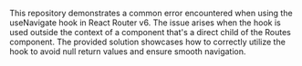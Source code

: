 This repository demonstrates a common error encountered when using the useNavigate hook in React Router v6.  The issue arises when the hook is used outside the context of a component that's a direct child of the Routes component.  The provided solution showcases how to correctly utilize the hook to avoid null return values and ensure smooth navigation.